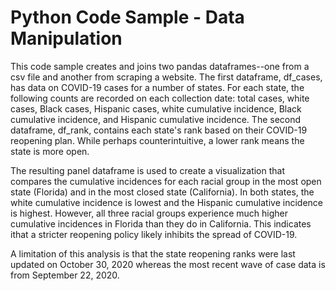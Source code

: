# Python Code Sample - Data Manipulation

This code sample creates and joins two pandas dataframes--one from a csv file
and another from scraping a website. The first dataframe, df_cases, has data on 
COVID-19 cases for a number of states. For each state, the following counts are 
recorded on each collection date: total cases, white cases, Black cases, 
Hispanic cases, white cumulative incidence, Black cumulative incidence, and 
Hispanic cumulative incidence. The second dataframe, df_rank, contains each 
state's rank based on their COVID-19 reopening plan. While perhaps counterintuitive, 
a lower rank means the state is more open. 

The resulting panel dataframe is used to create a visualization that compares the
cumulative incidences for each racial group in the most open state (Florida) and in
the most closed state (California). In both states, the white cumulative incidence
is lowest and the Hispanic cumulative incidence is highest. However, all three
racial groups experience much higher cumulative incidences in Florida than they
do in California. This indicates ithat a stricter reopening policy likely inhibits
the spread of COVID-19. 

A limitation of this analysis is that the state reopening ranks were last updated
on October 30, 2020 whereas the most recent wave of case data is from September
22, 2020. 
